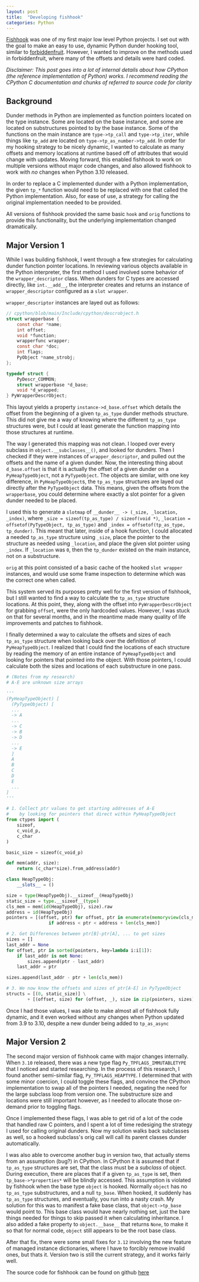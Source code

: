 ```yaml
---
layout: post
title:  "Developing fishhook"
categories: Python
---
```


[Fishhook](https://pypi.org/project/fishhook/) was one of my first major low level Python projects. 
I set out with the goal to make an easy to use, dynamic Python dunder hooking tool, similar to [forbiddenfruit](https://pypi.org/project/forbiddenfruit/). However, I wanted to improve on the methods used in forbiddenfruit, where many of the offsets and details were hard coded. 

*Disclaimer: This post goes into a lot of internal details about how CPython (the reference implementation of Python) works. I recommend reading the CPython C documentation and chunks of referred to source code for clarity*

## Background

Dunder methods in Python are implemented as function pointers located on the type instance. Some are located on the base instance, and some are located on substructures pointed to by the base instance. Some of the functions on the main instance are `type->tp_call` and `type->tp_iter`, while things like `tp_add` are located on `type->tp_as_number->tp_add`. In order for my hooking strategy to be nicely dynamic, I wanted to calculate as many offsets and memory locations at runtime based off of attributes that would change with updates. Moving forward, this enabled fishhook to work on multiple versions without major code changes, and also allowed fishhook to work with *no* changes when Python 3.10 released.

In order to replace a C implemented dunder with a Python implementation, the given `tp_*` function would need to be replaced with one that called the Python implementation. Also, for ease of use, a strategy for calling the original implementation needed to be provided.

All versions of fishhook provided the same basic `hook` and `orig` functions to provide this functionality, but the underlying implementation changed dramatically.

## Major Version 1

While I was building fishhook, I went through a few strategies for calculating dunder function pointer locations. In reviewing various objects available in the Python interpreter, the first method I used involved some behavior of the `wrapper_descriptor` class. When dunders for C types are accessed directly, like `int.__add__`, the interpreter creates and returns an instance of `wrapper_descriptor` configured as a `slot wrapper`.

`wrapper_descriptor` instances are layed out as follows:
```c
// cpython/blob/main/Include/cpython/descrobject.h
struct wrapperbase {
    const char *name;
    int offset;
    void *function;
    wrapperfunc wrapper;
    const char *doc;
    int flags;
    PyObject *name_strobj;
};

typedef struct {
    PyDescr_COMMON;
    struct wrapperbase *d_base;
    void *d_wrapped;
} PyWrapperDescrObject;
```

This layout yields a property `instance->d_base.offset` which details the offset from the beginning of a given `tp_as_type` dunder methods structure. This did not give me a way of knowing where the different `tp_as_type` structures were, but I could at least generate the function mapping into those structures at runtime.

The way I generated this mapping was not clean. I looped over every subclass in `object.__subclasses__()`, and looked for dunders. Then I checked if they were instances of `wrapper_descriptor`, and pulled out the offsets and the name of a given dunder. Now, the interesting thing about `d_base.offset` is that it is actually the offset of a given dunder on a `PyHeapTypeObject`, not a `PyTypeObject`. The objects are similar, with one key difference, in `PyHeapTypeObject`s, the `tp_as_type` structures are layed out directly after the `PyTypeObject` data. This means, given the offsets from the `wrapperbase`, you could determine where exactly a slot pointer for a given dunder needed to be placed.

I used this to generate a `slotmap` of `__dunder__ -> (_size, _location, _index)`, where `_size = sizeof(tp_as_type) / sizeof(void *)`, `_location = offsetof(PyTypeObject, tp_as_type)` and `_index = offsetof(tp_as_type, tp_dunder)`. This meant that later, inside of a hook function, I could allocated a needed `tp_as_type` structure using `_size`, place the pointer to the structure as needed using `_location`, and place the given slot pointer using `_index`. If `_location` was `0`, then the `tp_dunder` existed on the main instance, not on a substructure.

`orig` at this point consisted of a basic cache of the hooked `slot wrapper` instances, and would use some frame inspection to determine which was the correct one when called.

This system served its purposes pretty well for the first version of fishhook, but I still wanted to find a way to calculate the `tp_as_type` structure locations. At this point, they, along with the offset into `PyWrapperDescrObject` for grabbing `offset`, were the only hardcoded values. However, I was stuck on that for several months, and in the meantime made many quality of life improvements and patches to fishhook.

I finally determined a way to calculate the offsets and sizes of each `tp_as_type` structure when looking back over the definition of `PyHeapTypeObject`. I realized that I could find the locations of each structure by reading the memory of an entire instance of `PyHeapTypeObject` and looking for pointers that pointed into the object. With those pointers, I could calculate both the sizes and locations of each substructure in one pass. 

```py
# (Notes from my research)
# A-E are unknown size arrays

'''
(PyHeapTypeObject) [
  (PyTypeObject) [
  ...
  -> A
  ...
  -> C
  -> B
  -> D
  ...
  -> E
  ]
  A
  B
  C
  D
  E
  ...
]
'''

# 1. Collect ptr values to get starting addresses of A-E
#    by looking for pointers that direct within PyHeapTypeObject
from ctypes import (
    sizeof,
    c_void_p,
    c_char
)

basic_size = sizeof(c_void_p)

def mem(addr, size):
    return (c_char*size).from_address(addr)

class HeapTypeObj:
    __slots__ = ()

size = type(HeapTypeObj).__sizeof__(HeapTypeObj)
static_size = type.__sizeof__(type)
cls_mem = mem(id(HeapTypeObj), size).raw
address = id(HeapTypeObj)
pointers = [(offset, ptr) for offset, ptr in enumerate(memoryview(cls_mem).cast('l'))
                if address < ptr < address + len(cls_mem)]

# 2. Get Differences between ptr[B]-ptr[A], ... to get sizes
sizes = []
last_addr = None
for offset, ptr in sorted(pointers, key=lambda i:i[1]):
    if last_addr is not None:
        sizes.append(ptr - last_addr)
    last_addr = ptr

sizes.append(last_addr - ptr + len(cls_mem))

# 3. We now know the offsets and sizes of ptr[A-E] in PyTypeObject
structs = [(0, static_size)] \
        + [(offset, size) for (offset, _), size in zip(pointers, sizes)]
```

Once I had those values, I was able to make almost all of fishhook fully dynamic, and it even worked without any changes when Python updated from 3.9 to 3.10, despite a new dunder being added to `tp_as_async`

## Major Version 2

The second major version of fishhook came with major changes internally. When `3.10` released, there was a new type flag `Py_TPFLAGS_IMMUTABLETYPE` that I noticed and started researching. In the process of this research, I found another semi-similar flag, `Py_TPFLAGS_HEAPTYPE`. I determined that with some minor coercion, I could toggle these flags, and convince the CPython implementation to swap all of the pointers I needed, negating the need for the large subclass loop from version one. The substructure size and locations were still important however, as I needed to allocate those on-demand prior to toggling flags.

Once I implemented these flags, I was able to get rid of a lot of the code that handled raw C pointers, and I spent a lot of time redesiging the strategy I used for calling original dunders. Now my solution walks back subclasses as well, so a hooked subclass's orig call will call its parent classes dunder automatically.

I was also able to overcome another bug in version two, that actually stems from an assumption (bug?) in CPython. In CPython it is assumed that if `tp_as_type` structures are set, that the class must be a *subclass* of object. During execution, there are places that if a given `tp_as_type` is set, then `tp_base->*properties*` will be blindly accessed. This assumption is violated by fishhook when the base type `object` is hooked. Normally `object` has no `tp_as_type` substructures, and a null `tp_base`. When hooked, it suddenly has `tp_as_type` structures, and eventually, you run into a nasty crash. My solution for this was to manifest a fake base class, that `object->tp_base` would point to. This base class would have nearly nothing set, just the bare things needed for things to skip passed it when calculating inheritance. I also added a fake property to `object.__base__` that returns `None`, to make it so that for normal code, `object` still appears to be the root base class.

After that fix, there were some small fixes for `3.12` involving the new feature of managed instance dictionaries, where I have to forcibly remove invalid ones, but thats it. Version two is still the current strategy, and it works fairly well.

The source code for fishhook can be found on github [here](https://github.com/chilaxan/fishhook/)